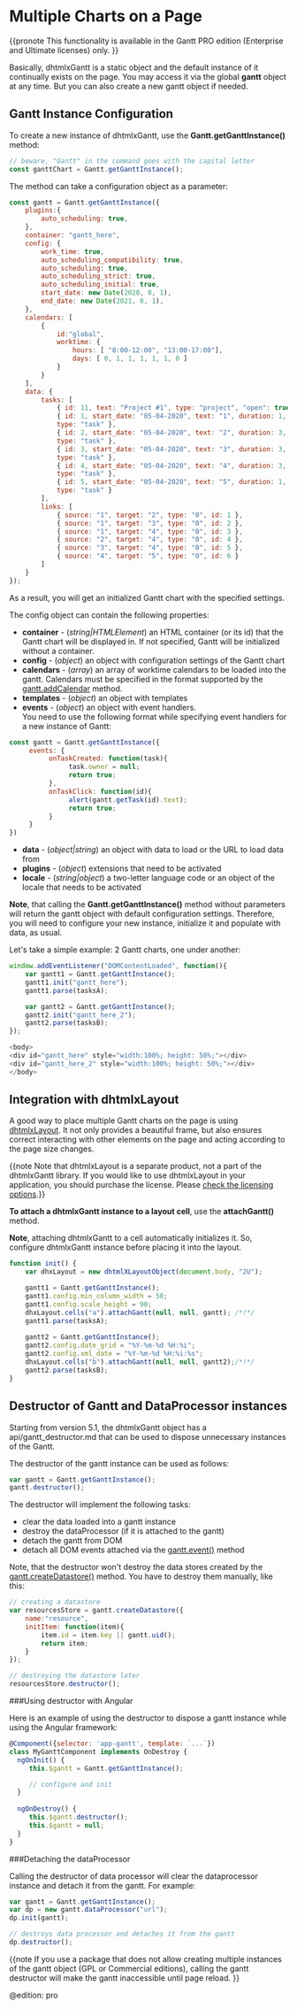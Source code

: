 Multiple Charts on a Page
=========================

{{pronote
This functionality is available in the Gantt PRO edition (Enterprise and Ultimate licenses) only. 
}}

Basically, dhtmlxGantt is a static object and the default instance of it continually exists on the page. You may access it via the global **gantt** object at any time. But you can also create a new gantt object if needed.

Gantt Instance Configuration
-----------------------------
To create a new instance of dhtmlxGantt, use the **Gantt.getGanttInstance()** method:

~~~js
// beware, "Gantt" in the command goes with the capital letter
const ganttChart = Gantt.getGanttInstance();
~~~

The method can take a configuration object as a parameter:

~~~js
const gantt = Gantt.getGanttInstance({
	plugins:{
		auto_scheduling: true,
	},
	container: "gantt_here",
	config: {
		work_time: true,
		auto_scheduling_compatibility: true,
		auto_scheduling: true,
		auto_scheduling_strict: true,
		auto_scheduling_initial: true,
		start_date: new Date(2020, 0, 1),
		end_date: new Date(2021, 0, 1),
	},
	calendars: [
        {
            id:"global",
            worktime: {
                hours: [ "8:00-12:00", "13:00-17:00"],
                days: [ 0, 1, 1, 1, 1, 1, 0 ]
            }
        }
    ],
	data: {
		tasks: [
			{ id: 11, text: "Project #1", type: "project", "open": true, "parent": 0 },
			{ id: 1, start_date: "05-04-2020", text: "1", duration: 1, parent: "11", 
			type: "task" },
			{ id: 2, start_date: "05-04-2020", text: "2", duration: 3, parent: "11", 
			type: "task" },
			{ id: 3, start_date: "05-04-2020", text: "3", duration: 3, parent: "11", 
			type: "task" },
			{ id: 4, start_date: "05-04-2020", text: "4", duration: 3, parent: "11", 
			type: "task" },
			{ id: 5, start_date: "05-04-2020", text: "5", duration: 1, parent: "11", 
			type: "task" }
		], 
		links: [
			{ source: "1", target: "2", type: "0", id: 1 },
			{ source: "1", target: "3", type: "0", id: 2 },
			{ source: "1", target: "4", type: "0", id: 3 },
			{ source: "2", target: "4", type: "0", id: 4 },
			{ source: "3", target: "4", type: "0", id: 5 },
			{ source: "4", target: "5", type: "0", id: 6 }
		]
	}
});
~~~

As a result, you will get an initialized Gantt chart with the specified settings.

The config object can contain the following properties:

- **container** - (*string|HTMLElement*) an HTML container (or its id) that the Gantt chart will be displayed in. If not specified, Gantt will be initialized without a container.
- **config** - (*object*) an object with configuration settings of the Gantt chart
- **calendars** - (*array*) an array of worktime calendars to be loaded into the gantt. Calendars must be specified in the format supported by the [gantt.addCalendar](api/gantt_addcalendar.md) method. 
- **templates** - (*object*) an object with templates 
- **events** - (*object*) an object with event handlers. <br>
You need to use the following format while specifying event handlers for a new instance of Gantt:

~~~js
const gantt = Gantt.getGanttInstance({
     events: {
          onTaskCreated: function(task){
               task.owner = null;
               return true;
          },
          onTaskClick: function(id){
               alert(gantt.getTask(id).text);
               return true;
          }
     }
})
~~~

- **data** - (*object|string*) an object with data to load or the URL to load data from
- **plugins** - (*object*) extensions that need to be activated
- **locale** - (*string|object*) a two-letter language code or an object of the locale that needs to be activated

**Note**, that calling the **Gantt.getGanttInstance()** method without parameters will return the gantt object with default configuration settings.
Therefore, you will need to configure your new instance, initialize it and populate with data, as usual.

Let's take a simple example: 2 Gantt charts, one under another: 

~~~js
window.addEventListener("DOMContentLoaded", function(){
	var gantt1 = Gantt.getGanttInstance();
	gantt1.init("gantt_here");
	gantt1.parse(tasksA);

	var gantt2 = Gantt.getGanttInstance();
	gantt2.init("gantt_here_2");
	gantt2.parse(tasksB);
});

<body>
<div id="gantt_here" style="width:100%; height: 50%;"></div>
<div id="gantt_here_2" style="width:100%; height: 50%;"></div>
</body>
~~~

Integration with dhtmlxLayout
------------------------

A good way to place multiple Gantt charts on the page is using [dhtmlxLayout](https://docs.dhtmlx.com/layout__index.html). 
It not only provides a beautiful frame, but also ensures correct interacting with other elements on the page and acting according to the page size changes. 

{{note Note that dhtmlxLayout is a separate product, not a part of the dhtmlxGantt library. If you would like to use dhtmlxLayout in your application, you should purchase the license. 
Please [check the licensing options](https://dhtmlx.com/docs/products/dhtmlxLayout/#editions-licenses).}}

**To attach a dhtmlxGantt instance to a layout cell**, use the **attachGantt()**  method.
  
**Note**, attaching dhtmlxGantt to a cell automatically initializes it. So, configure dhtmlxGantt instance before placing it into the layout.

~~~js
function init() {
	var dhxLayout = new dhtmlXLayoutObject(document.body, "2U");

	gantt1 = Gantt.getGanttInstance();
	gantt1.config.min_column_width = 50;
	gantt1.config.scale_height = 90;
	dhxLayout.cells("a").attachGantt(null, null, gantt); /*!*/
	gantt1.parse(tasksA);
		
	gantt2 = Gantt.getGanttInstance();
	gantt2.config.date_grid = "%Y-%m-%d %H:%i";
	gantt2.config.xml_date = "%Y-%m-%d %H:%i:%s";
	dhxLayout.cells("b").attachGantt(null, null, gantt2);/*!*/
	gantt2.parse(tasksB);
}
~~~

Destructor of Gantt and DataProcessor instances
------------------------------------

Starting from version 5.1, the dhtmlxGantt object has a api/gantt_destructor.md that can be used to dispose unnecessary instances of the Gantt.

The destructor of the gantt instance can be used as follows:

~~~js
var gantt = Gantt.getGanttInstance();
gantt.destructor();
~~~

The destructor will implement the following tasks:

- clear the data loaded into a gantt instance
- destroy the dataProcessor (if it is attached to the gantt) 
- detach the gantt from DOM
- detach all DOM events attached via the [gantt.event()](api/gantt_event.md) method

Note, that the destructor won't destroy the data stores created by the [gantt.createDatastore()](api/gantt_createdatastore.md) method. 
You have to destroy them manually, like this:

~~~js
// creating a datastore
var resourcesStore = gantt.createDatastore({
    name:"resource",
    initItem: function(item){
        item.id = item.key || gantt.uid();
        return item;
    }
});

// destroying the datastore later
resourcesStore.destructor();
~~~

###Using destructor with Angular

Here is an example of using the destructor to dispose a gantt instance while using the Angular framework:

~~~js
@Component({selector: 'app-gantt', template: `...`})
class MyGanttComponent implements OnDestroy {
  ngOnInit() {
     this.$gantt = Gantt.getGanttInstance();

     // configure and init
  }
  
  ngOnDestroy() {
     this.$gantt.destructor();
     this.$gantt = null;
  }
}
~~~

###Detaching the dataProcessor

Calling the destructor of data processor will clear the dataprocessor instance and detach it from the gantt. For example:

~~~js
var gantt = Gantt.getGanttInstance();
var dp = new gantt.dataProcessor("url");
dp.init(gantt);

// destroys data processor and detaches it from the gantt
dp.destructor();
~~~

{{note 
If you use a package that does not allow creating multiple instances of the gantt object (GPL or Commercial editions), calling the gantt destructor will make the gantt inaccessible until page reload.
}}


@edition: pro

